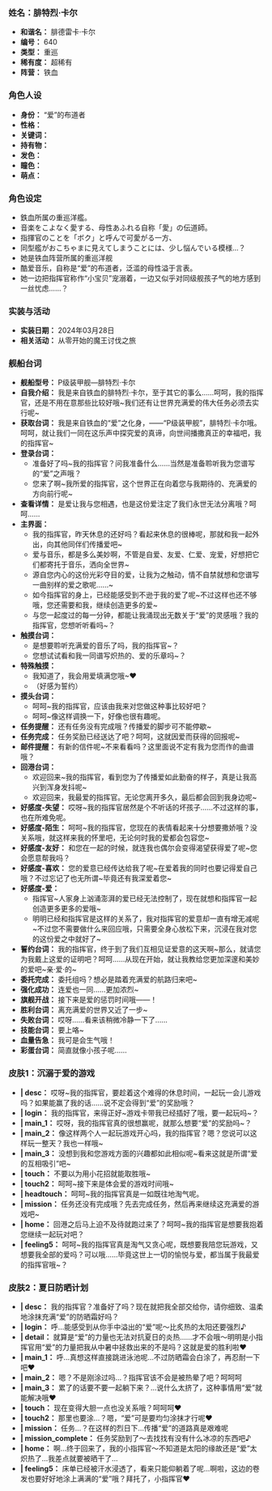 ### 姓名：腓特烈·卡尔
* **和谐名：** 腓德雷卡·卡尔
* **编号：** 640
* **类型：** 重巡
* **稀有度：** 超稀有
* **阵营：** 铁血


### 角色人设
* **身份：** “爱”的布道者
* **性格：** 
* **关键词：** 
* **持有物：** 
* **发色：** 
* **瞳色：** 
* **萌点：** 


### 角色设定
* 鉄血所属の重巡洋艦。
* 音楽をこよなく愛する、母性あふれる自称「愛」の伝道師。
* 指揮官のことを「ボク」と呼んで可愛がる一方、
* 同型艦がおこちゃまに見えてしまうことには、少し悩んでいる模様…？
* 她是铁血阵营所属的重巡洋舰
* 酷爱音乐，自称是“爱”的布道者，泛滥的母性溢于言表。
* 她一边把指挥官称作“小宝贝”宠溺着，一边又似乎对同级舰孩子气的地方感到一丝忧虑......？


### 实装与活动
* **实装日期：** 2024年03月28日
* **相关活动：** 从零开始的魔王讨伐之旅


### 舰船台词
* **舰船型号：** P级装甲舰—腓特烈·卡尔
* **自我介绍：** 我是来自铁血的腓特烈·卡尔，至于其它的事么……呵呵，我的指挥官，还是不用在意那些比较好哦~我们还有让世界充满爱的伟大任务必须去实行呢~
* **获取台词：** 我是来自铁血的“爱”之化身，——“P级装甲舰”，腓特烈·卡尔哦。呵呵，就让我们一同在这乐声中探究爱的真谛，向世间播撒真正的幸福吧，我的指挥官~
* **登录台词：**
  * 准备好了吗~我的指挥官？问我准备什么……当然是准备聆听我为您谱写的“爱”之声哦？
  * 您来了啊~我所爱的指挥官，这个世界正在向着您与我期待的、充满爱的方向前行呢~
* **查看详情：** 是爱让我与您相遇，也是这份爱注定了我们永世无法分离哦？呵呵……
* **主界面：**
  * 我的指挥官，昨天休息的还好吗？看起来休息的很棒呢，那就和我一起外出，向其他同伴们传播爱吧~
  * 爱与音乐，都是多么美妙啊，不管是自爱、友爱、仁爱、宠爱，好想把它们都寄托于音乐，洒向全世界~
  * 源自您内心的这份光彩夺目的爱，让我为之触动，情不自禁就想和您谱写一曲别样的爱之歌呢……~
  * 如今指挥官的身上，已经能感受到不逊于我的爱了呢~不过这样也还不够哦，您还需要和我，继续创造更多的爱~
  * 与您一起度过的每一分钟，都能让我涌现出无数关于“爱”的灵感哦？我的指挥官，您想听听看吗~？
* **触摸台词：**
  * 是想要聆听充满爱的音乐了吗，我的指挥官~？
  * 您想试试看和我一同谱写炽热的、爱的乐章吗~？
* **特殊触摸：**
  * 我知道了，我会用爱填满您哦~❤
  * （好感为誓约）
* **摸头台词：**
  * 呵呵~我的指挥官，应该由我来对您做这种事比较好吧？
  * 呵呵~像这样调换一下，好像也很有趣呢。
* **任务提醒：** 还有任务没有完成哦？传播爱的脚步可不能停歇~
* **任务完成：** 任务奖励已经送达了吧？呵呵，这就因爱而获得的回报呢~
* **邮件提醒：** 有新的信件呢~不来看看吗？这里面说不定有我为您而作的曲谱哦？
* **回港台词：**
  * 欢迎回来~我的指挥官，看到您为了传播爱如此勤奋的样子，真是让我高兴到浑身发抖呢~
  * 欢迎回来，我最爱的指挥官。无论您离开多久，最后都会回到我身边呢~
* **好感度-失望：** 哎呀~我的指挥官居然是个不听话的坏孩子……不过这样的事，也在所难免呢。
* **好感度-陌生：** 呵呵~我的指挥官，您现在的表情看起来十分想要撒娇哦？没关系哦，就这样来我的怀里吧，无论何时我的爱都会包容您~
* **好感度-友好：** 和您在一起的时候，就连我也偶尔会变得渴望获得爱了呢~您会愿意帮我吗？
* **好感度-喜欢：** 您的爱意已经传达给我了呢~在爱着我的同时也要记得爱自己哦？不过忘记了也无所谓~毕竟还有我深爱着您~
* **好感度-爱：**
  * 指挥官~人家身上汹涌澎湃的爱已经无法控制了，现在就想和指挥官一起创造更多更多的爱哦~
  * 明明已经和指挥官是这样的关系了，我对指挥官的爱意却一直有增无减呢~不过您不需要做什么来回应哦，只需要全身心放松下来，沉浸在我对您的这份爱之中就好了~
* **誓约台词：** 我的指挥官，终于到了我们互相见证爱意的这天啊~那么，就请您为我戴上这爱的证明吧？呵呵……从现在开始，就让我教给您更加深邃和美妙的爱吧~亲·爱·的~
* **委托完成：** 委托组吗？想必是踏着充满爱的航路归来吧~
* **强化成功：** 连爱也一同……更加浓烈~
* **旗舰开战：** 接下来是爱的惩罚时间哦——！
* **胜利台词：** 离充满爱的世界又近了一步~
* **失败台词：** 哎呀……看来该稍微冷静一下了……
* **技能台词：** 要上咯~
* **血量告急：** 我可是会生气哦！
* **彩蛋台词：** 简直就像小孩子呢……


### 皮肤1：沉溺于爱的游戏
* **| desc：** 哎呀~我的指挥官，要趁着这个难得的休息时间，一起玩一会儿游戏吗？如果能赢了我的话……说不定会得到“爱”的奖励哦？
* **| login：** 我的指挥官，来得正好~游戏卡带我已经插好了哦，要一起玩吗~？
* **| main_1：** 哎呀，我的指挥官真的很想赢呢，就那么想要“爱”的奖励吗~？
* **| main_2：** 像这样两个人一起玩游戏开心吗，我的指挥官？嗯？您说可以这样玩一整天？我也一样哦~
* **| main_3：** 没想到我和您游戏方面的兴趣都如此相似呢~看来这就是所谓“爱的互相吸引”吧~
* **| touch：** 不要以为用小花招就能取胜哦~
* **| touch2：** 呵呵~接下来是体会爱的游戏时间哦~
* **| headtouch：** 呵呵~我的指挥官真是一如既往地淘气呢。
* **| mission：** 任务还没有完成哦？先去完成任务，然后再来继续这充满爱的游戏吧~
* **| home：** 回港之后马上迫不及待就跑过来了？呵呵~我的指挥官是想要我抱着您继续一起玩对吧？
* **| feeling5：** 呵呵~我的指挥官真是淘气又贪心呢，既想要我陪您玩游戏，又想要我全部的爱吗？可以哦……毕竟这世上一切的愉悦与爱，都当属于我最爱的指挥官哦~？


### 皮肤2：夏日防晒计划
* **| desc：** 我的指挥官？准备好了吗？现在就把我全部交给你，请你细致、温柔地涂抹充满“爱”的防晒霜好吗？
* **| login：** 呼…能感受到从你手中溢出的“爱”呢～比炙热的太阳还要强烈♪
* **| detail：** 就算是“爱”的力量也无法对抗夏日的炎热……才不会哦～明明是小指挥官用“爱”的力量把我从中暑中拯救出来的不是吗？这就是爱的胜利啦♥
* **| main_1：** 呼…真想这样直接跳进泳池呢…不过防晒霜会白涂了，再忍耐一下吧♥
* **| main_2：** 嗯？不是刚涂过吗…？指挥官该不会是被热晕了吧？呵呵呵
* **| main_3：** 累了的话要不要一起躺下来？…说什么太挤了，这种事情用“爱”就能解决哦♥
* **| touch：** 现在变得大胆一点也没关系哦？呵呵呵♥
* **| touch2：** 那里也要涂…？嗯，“爱”可是要均匀涂抹才行呢♥
* **| mission：** 任务…？在这样的烈日下…传播“爱”的道路真是艰难呢
* **| mission_complete：** 任务奖励到了～去找找有没有什么冰凉的东西吧♪
* **| home：** 啊…终于回来了，我的小指挥官～不知道是太阳的缘故还是“爱”太炽热了…我差点就要被晒干了…
* **| feeling5：** 床单已经被汗水浸透了，看来只能仰躺着了呢…啊啦，这边的卷发也要好好地涂上满满的“爱”哦？拜托了，小指挥官♥
